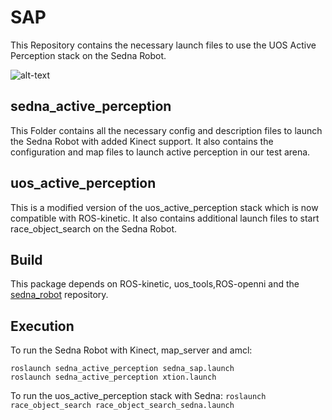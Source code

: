 # SAP
This Repository contains the necessary launch files to use the UOS Active Perception stack on the Sedna Robot.

![alt-text](https://lh6.googleusercontent.com/6z-Q42B42Tf0BZlsqHEM1BC0jL2Prv4V3xO7k5y19vSPyDKkp15JF27PAHfJYOqOsJssSia4HjyCzF4=w3000-h1782 "Sedna")

## sedna_active_perception
This Folder contains all the necessary config and description files to launch the Sedna Robot with added Kinect support.
It also contains the configuration and map files to launch active perception in our test arena.

## uos_active_perception
This is a modified version of the uos_active_perception stack which is now compatible with ROS-kinetic. 
It also contains additional launch files to start race_object_search on the Sedna Robot.

## Build
This package depends on ROS-kinetic, uos_tools,ROS-openni and the [sedna_robot](https://github.com/cebremer/sedna_robot "GitHub:sedna_robot Repo") repository.

## Execution
To run the Sedna Robot with Kinect, map_server and amcl:
```
roslaunch sedna_active_perception sedna_sap.launch
roslaunch sedna_active_perception xtion.launch
```
To run the uos_active_perception stack with Sedna:
`roslaunch race_object_search race_object_search_sedna.launch`

